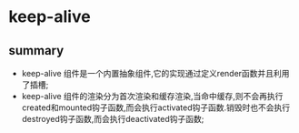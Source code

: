 # keep-alive

## summary

- keep-alive 组件是一个内置抽象组件,它的实现通过定义render函数并且利用了插槽;
- keep-alive 组件的渲染分为首次渲染和缓存渲染,当命中缓存,则不会再执行created和mounted钩子函数,而会执行activated钩子函数.销毁时也不会执行destroyed钩子函数,而会执行deactivated钩子函数;

